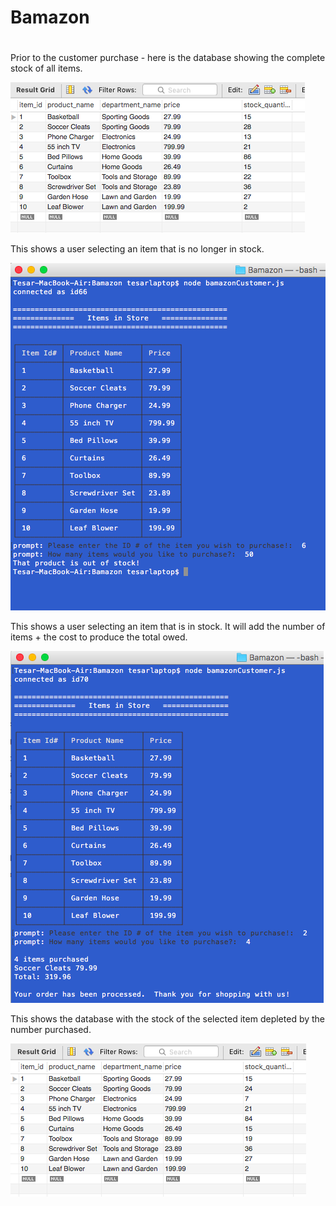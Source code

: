 # Bamazon <h1>


Prior to the customer purchase - here is the database showing the complete stock of all items.

![Database - Stock](https://github.com/philtesar/Bamazon/blob/master/DatabaseBefore.png)



This shows a user selecting an item that is no longer in stock.

![Out of Stock](https://github.com/philtesar/Bamazon/blob/master/OutOfStock.png)



This shows a user selecting an item that is in stock.  It will add the number of items + the cost to produce the total owed.

![Purchase Complete](https://github.com/philtesar/Bamazon/blob/master/Purchased.png)



This shows the database with the stock of the selected item depleted by the number purchased.

![Updated Database](https://github.com/philtesar/Bamazon/blob/master/DatabaseAfter.png)